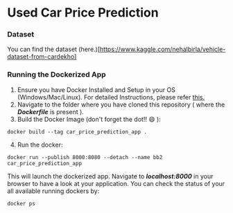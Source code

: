 # Used Car Price Prediction

### Dataset
You can find the dataset (here.)[https://www.kaggle.com/nehalbirla/vehicle-dataset-from-cardekho]

### Running the Dockerized App
1. Ensure you have Docker Installed and Setup in your OS (Windows/Mac/Linux). For detailed Instructions, please refer [this.](https://docs.docker.com/engine/install/)
2. Navigate to the folder where you have cloned this repository ( where the ***Dockerfile*** is present ).
3. Build the Docker Image (don't forget the dot!! :smile: ): 
```
docker build --tag car_price_prediction_app .
```
4. Run the docker:
```
docker run --publish 8000:8080 --detach --name bb2 car_price_prediction_app
```

This will launch the dockerized app. Navigate to ***localhost:8000*** in your browser to have a look at your application. You can check the status of your all available running dockers by:
```
docker ps
```
